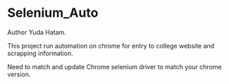 # Selenium_Auto
Author Yuda Hatam.

This project run automation on chrome for entry to college website and scrapping information.

Need to match and update Chrome selenium driver to match your chrome version.
